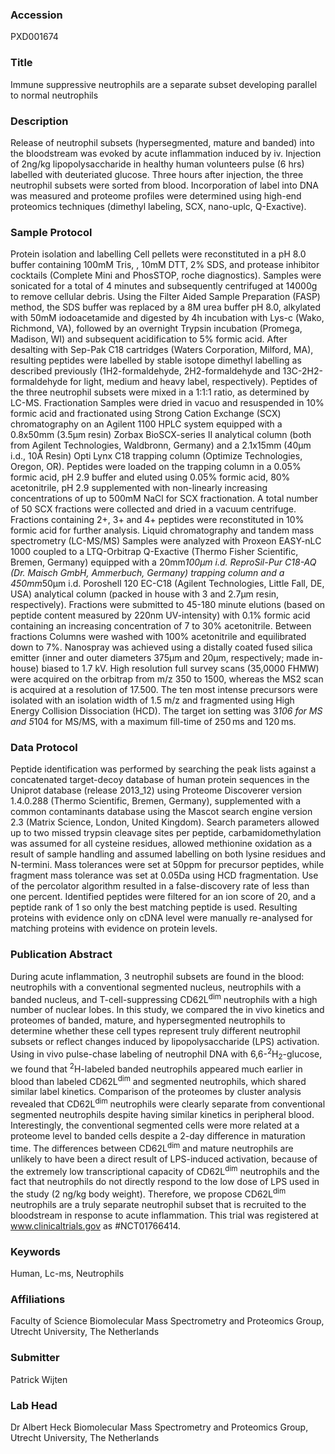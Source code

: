 ### Accession
PXD001674

### Title
Immune suppressive neutrophils are a separate subset developing parallel to normal neutrophils

### Description
Release of neutrophil subsets (hypersegmented, mature and banded) into the bloodstream was evoked by acute inflammation induced by iv. Injection of 2ng/kg lipopolysaccharide in healthy human volunteers pulse (6 hrs) labelled with deuteriated glucose. Three hours after injection, the three neutrophil subsets were sorted from blood. Incorporation of label into DNA was measured and proteome profiles were determined using high-end proteomics techniques (dimethyl labeling, SCX, nano-uplc, Q-Exactive).

### Sample Protocol
Protein isolation and labelling Cell pellets were reconstituted in a pH 8.0 buffer containing 100mM Tris, , 10mM DTT, 2% SDS, and protease inhibitor cocktails (Complete Mini and PhosSTOP, roche diagnostics). Samples were sonicated for a total of 4 minutes and subsequently centrifuged at 14000g to remove cellular debris. Using the Filter Aided Sample Preparation (FASP) method, the SDS buffer was replaced by a 8M urea buffer pH 8.0,  alkylated with 50mM iodoacetamide and digested by 4h incubation with Lys-c (Wako, Richmond, VA), followed by an overnight Trypsin incubation (Promega, Madison, WI) and subsequent acidification to 5% formic acid. After desalting with Sep-Pak C18 cartridges (Waters Corporation, Milford, MA), resulting peptides were labelled by stable isotope dimethyl labelling as described previously (1H2-formaldehyde, 2H2-formaldehyde and 13C-2H2-formaldehyde for light, medium and heavy label, respectively). Peptides of the three neutrophil subsets were mixed in a 1:1:1 ratio, as determined by LC-MS.   Fractionation Samples were dried in vacuo and resuspended in 10% formic acid and fractionated using Strong Cation Exchange (SCX) chromatography on an Agilent 1100 HPLC system  equipped with a 0.8x50mm (3.5µm resin) Zorbax BioSCX-series II analytical column (both from Agilent Technologies, Waldbronn, Germany) and a 2.1x15mm (40μm i.d., 10Å Resin)  Opti Lynx C18 trapping column (Optimize Technologies, Oregon, OR). Peptides were loaded on the trapping column in a 0.05% formic acid, pH 2.9 buffer and eluted using 0.05% formic acid, 80% acetonitrile, pH 2.9 supplemented with non-linearly increasing concentrations of up to 500mM NaCl for SCX fractionation. A total number of 50 SCX fractions were collected and dried in a vacuum centrifuge. Fractions containing 2+, 3+ and 4+ peptides were reconstituted in 10% formic acid for further analysis.  Liquid chromatography and tandem mass spectrometry (LC-MS/MS) Samples were analyzed with Proxeon EASY-nLC 1000 coupled to a LTQ-Orbitrap Q-Exactive (Thermo Fisher Scientific, Bremen, Germany) equipped with a 20mm*100µm i.d. ReproSil-Pur C18-AQ (Dr. Maisch GmbH, Ammerbuch, Germany) trapping column and a 450mm*50µm i.d. Poroshell 120 EC-C18 (Agilent Technologies, Little Fall, DE, USA) analytical column (packed in house with 3 and 2.7μm resin, respectively). Fractions were submitted to 45-180 minute elutions (based on peptide content measured by 220nm UV-intensity) with 0.1% formic acid containing an increasing concentration of 7 to 30% acetonitrile. Between fractions Columns were washed with 100% acetonitrile and equilibrated down to 7%.  Nanospray was achieved using a distally coated fused silica emitter (inner and outer diameters 375μm and 20μm, respectively; made in-house) biased  to 1.7 kV. High resolution full survey scans (35,0000 FHMW) were acquired on the orbitrap from m/z 350 to 1500, whereas the MS2 scan is acquired at a resolution of 17.500. The ten most intense precursors were isolated with an isolation width of 1.5 m/z and fragmented using High Energy  Collision Dissociation (HCD). The target ion setting was 3*106 for MS and 5*104 for MS/MS, with a maximum fill-time of 250 ms and 120 ms.

### Data Protocol
Peptide identification was performed by searching the peak lists against a concatenated target-decoy database of human protein sequences in the Uniprot database (release 2013_12) using Proteome Discoverer version 1.4.0.288 (Thermo Scientific, Bremen, Germany), supplemented with a common contaminants database using the Mascot search engine version 2.3 (Matrix Science, London, United Kingdom). Search parameters allowed up to two missed trypsin cleavage sites per peptide, carbamidomethylation was assumed for all cysteine residues, allowed methionine oxidation as a result of sample handling and assumed  labelling on both lysine residues and N-termini. Mass tolerances were set at 50ppm for precursor peptides, while fragment mass tolerance was set at 0.05Da using HCD fragmentation. Use of the percolator algorithm resulted in a false-discovery rate of less than one percent. Identified peptides were filtered for an ion score of 20, and a peptide rank of 1 so only the best matching peptide is used. Resulting proteins with evidence only on cDNA level were manually re-analysed for matching proteins with evidence on protein levels.

### Publication Abstract
During acute inflammation, 3 neutrophil subsets are found in the blood: neutrophils with a conventional segmented nucleus, neutrophils with a banded nucleus, and T-cell-suppressing CD62L<sup>dim</sup> neutrophils with a high number of nuclear lobes. In this study, we compared the in vivo kinetics and proteomes of banded, mature, and hypersegmented neutrophils to determine whether these cell types represent truly different neutrophil subsets or reflect changes induced by lipopolysaccharide (LPS) activation. Using in vivo pulse-chase labeling of neutrophil DNA with 6,6-<sup>2</sup>H<sub>2</sub>-glucose, we found that <sup>2</sup>H-labeled banded neutrophils appeared much earlier in blood than labeled CD62L<sup>dim</sup> and segmented neutrophils, which shared similar label kinetics. Comparison of the proteomes by cluster analysis revealed that CD62L<sup>dim</sup> neutrophils were clearly separate from conventional segmented neutrophils despite having similar kinetics in peripheral blood. Interestingly, the conventional segmented cells were more related at a proteome level to banded cells despite a 2-day difference in maturation time. The differences between CD62L<sup>dim</sup> and mature neutrophils are unlikely to have been a direct result of LPS-induced activation, because of the extremely low transcriptional capacity of CD62L<sup>dim</sup> neutrophils and the fact that neutrophils do not directly respond to the low dose of LPS used in the study (2 ng/kg body weight). Therefore, we propose CD62L<sup>dim</sup> neutrophils are a truly separate neutrophil subset that is recruited to the bloodstream in response to acute inflammation. This trial was registered at www.clinicaltrials.gov as #NCT01766414.

### Keywords
Human, Lc-ms, Neutrophils

### Affiliations
Faculty of Science
Biomolecular Mass Spectrometry and Proteomics Group, Utrecht University, The Netherlands

### Submitter
Patrick Wijten

### Lab Head
Dr Albert Heck
Biomolecular Mass Spectrometry and Proteomics Group, Utrecht University, The Netherlands


